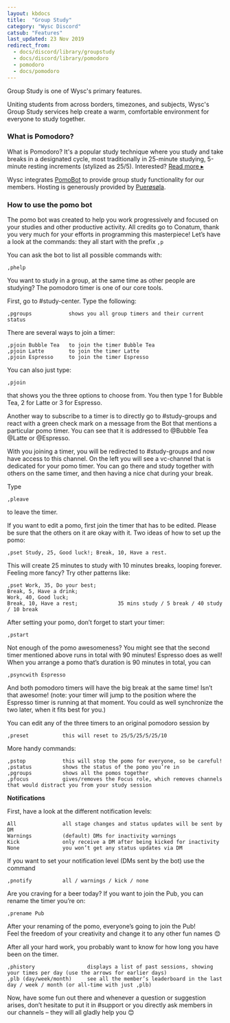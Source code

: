 ```yaml
---
layout: kbdocs
title:  "Group Study"
category: "Wysc Discord"
catsub: "Features"
last_updated: 23 Nov 2019
redirect_from:
  - docs/discord/library/groupstudy
  - docs/discord/library/pomodoro
  - pomodoro
  - docs/pomodoro
---
```


Group Study is one of Wysc's primary features.

Uniting students from across borders, timezones, and subjects, Wysc's Group Study services help create a warm, comfortable environment for everyone to study together.

### What is Pomodoro?

What is Pomodoro? It's a popular study technique where you study and take breaks in a designated cycle, most traditionally in 25-minute studying, 5-minute resting increments (stylized as 25/5). Interested? <a href="https://en.wikipedia.org/wiki/Pomodoro_Technique" target="_blank">Read more &#9656;</a>

Wysc integrates [PomoBot](https://github.com/Intery/PomoBot) to provide group study functionality for our members. Hosting is generously provided by [Puerøsøla](/docs/about/credits#PomoBot).

### How to use the pomo bot

The pomo bot was created to help you work progressively and focused on your studies and other productive activity. All credits go to Conatum, thank you very much for your efforts in programming this masterpiece!
Let’s have a look at the commands: they all start with the prefix `,p`

You can ask the bot to list all possible commands with:
```
,phelp
```

You want to study in a group, at the same time as other people are studying? The pomodoro timer is one of our core tools.

First, go to #study-center. Type the following:
```
,pgroups            shows you all group timers and their current status
```

There are several ways to join a timer:
```
,pjoin Bubble Tea   to join the timer Bubble Tea
,pjoin Latte        to join the timer Latte
,pjoin Espresso     to join the timer Espresso
```

You can also just type:
```
,pjoin
```
that shows you the three options to choose from. You then type 1 for Bubble Tea, 2 for Latte or 3 for Espresso.

Another way to subscribe to a timer is to directly go to #study-groups and react with a green check mark on a message from the Bot that mentions a particular pomo timer. You can see that it is addressed to @Bubble Tea @Latte or @Espresso.

With you joining a timer, you will be redirected to #study-groups and now have access to this channel. On the left you will see a vc-channel that is dedicated for your pomo timer. You can go there and study together with others on the same timer, and then having a nice chat during your break.

Type
```
,pleave
```
to leave the timer.

If you want to edit a pomo, first join the timer that has to be edited. Please be sure that the others on it are okay with it. Two ideas of how to set up the pomo:
```
,pset Study, 25, Good luck!; Break, 10, Have a rest.
```
This will create 25 minutes to study with 10 minutes breaks, looping forever. Feeling more fancy? Try other patterns like:
```
,pset Work, 35, Do your best;
Break, 5, Have a drink;
Work, 40, Good luck;
Break, 10, Have a rest;             35 mins study / 5 break / 40 study / 10 break
```

After setting your pomo, don’t forget to start your timer:
```
,pstart
```

Not enough of the pomo awesomeness? You might see that the second timer mentioned above runs in total with 90 minutes! Espresso does as well! When you arrange a pomo that’s duration is 90 minutes in total, you can
```
,psyncwith Espresso
```

And both pomodoro timers will have the big break at the same time! Isn’t that awesome! (note: your timer will jump to the position where the Espresso timer is running at that moment. You could as well synchronize the two later, when it fits best for you.)

You can edit any of the three timers to an original pomodoro session by
```
,preset           this will reset to 25/5/25/5/25/10
```

More handy commands:
```
,pstop            this will stop the pomo for everyone, so be careful!
,pstatus          shows the status of the pomo you’re in
,pgroups          shows all the pomos together
,pfocus           gives/removes the Focus role, which removes channels that would distract you from your study session
```

**Notifications**

First, have a look at the different notification levels:
```
All               all stage changes and status updates will be sent by DM
Warnings          (default) DMs for inactivity warnings
Kick              only receive a DM after being kicked for inactivity
None              you won’t get any status updates via DM
```

If you want to set your notification level (DMs sent by the bot) use the command
```
,pnotify          all / warnings / kick / none
```

Are you craving for a beer today? If you want to join the Pub, you can rename the timer you’re on:
```
,prename Pub
```
After your renaming of the pomo, everyone’s going to join the Pub!  
Feel the freedom of your creativity and change it to any other fun names 😊

After all your hard work, you probably want to know for how long you have been on the timer. 
```
,phistory                 displays a list of past sessions, showing your times per day (use the arrows for earlier days)
,plb (day/week/month)     see all the member’s leaderboard in the last day / week / month (or all-time with just ,plb)
```

Now, have some fun out there and whenever a question or suggestion arises, don’t hesitate to put it in #support or you directly ask members in our channels – they will all gladly help you 😊 